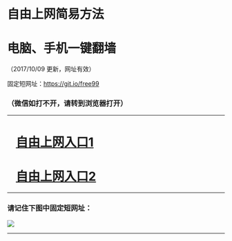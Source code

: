 ﻿# 自由上网简易方法

# 电脑、手机一键翻墙

（2017/10/09 更新，网址有效）

固定短网址：https://git.io/free99

### （微信如打不开，请转到浏览器打开）


***





# &nbsp;&nbsp; <a href="http://ft6660495.fwq-tz-1001.info/fwqtz01.html?t=100900111132 " target="_blank">自由上网入口1</a>
# &nbsp;&nbsp; <a href="http://ft308773473.fwq-tz-1002.info/fwqtz02.html?t=100900116558 " target="_blank">自由上网入口2</a>
***

### 请记住下图中固定短网址：

<img src="https://s3-us-west-2.amazonaws.com/fwq-1001/yjfq-20170905okok.png" /> 


***

